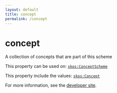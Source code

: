 ```yaml
---
layout: default
title: concept
permalink: /concept
---
```


# concept
A collection of concepts that are part of this scheme

This property can be used on: [`skos:ConceptScheme`](http://www.w3.org/2004/02/skos/core#ConceptScheme)

This property include the values: [`skos:Concept`](http://www.w3.org/2004/02/skos/core#Concept)

For more information, see the [developer site](https://developer.openactive.io/data-model/types/).